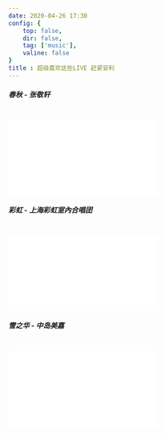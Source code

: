 ```yaml
---
date: 2020-04-26 17:30 
config: {
    top: false,
    dir: false,
    tag: ['music'],
    valine: false
}
title : 超级喜欢这些LIVE 赶紧安利
---
```

##### 春秋 - 张敬轩 
<br/>
<iframe src="//player.bilibili.com/player.html?aid=2258941&bvid=BV1ns411D7Fm&cid=3519407&page=1" scrolling="no" border="0" frameborder="no" framespacing="0" 
allowfullscreen="true" class="bilibili"> </iframe>

##### 彩虹 - 上海彩虹室內合唱团 
<br/>
<iframe src="//player.bilibili.com/player.html?aid=3655775&bvid=BV1ms411R7DC&cid=5849527&page=1" scrolling="no" border="0" frameborder="no" framespacing="0" allowfullscreen="true" class="bilibili"> </iframe>

##### 雪之华 - 中岛美嘉 
<br/>
<iframe src="//player.bilibili.com/player.html?aid=2643840&bvid=BV1ds411272u&cid=4127914&page=1" scrolling="no" border="0" frameborder="no" framespacing="0" allowfullscreen="true" class="bilibili"> </iframe>

